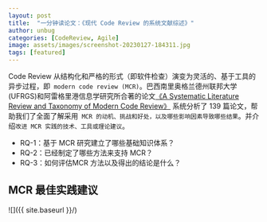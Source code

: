 ```yaml
---
layout: post
title:  "一分钟读论文：《现代 Code Review 的系统文献综述》"
author: unbug
categories: [CodeReview, Agile]
image: assets/images/screenshot-20230127-184311.jpg
tags: [featured]
---
```

Code Review 从结构化和严格的形式（即软件检查）演变为灵活的、基于工具的异步过程，即` modern code review (MCR)`。巴西南里奥格兰德州联邦大学 (UFRGS)和阿雷格里港信息学研究所合著的论文[《A Systematic Literature Review and Taxonomy of Modern Code Review》][paper1-url] 系统分析了 139 篇论文，帮助我们了全面了解采用` MCR 的动机、挑战和好处，以及哪些影响因素导致哪些结果`。并介绍`改进 MCR 实践的技术、工具或理论建议`。


- RQ-1：基于 MCR 研究建立了哪些基础知识体系？
- RQ-2：已经制定了哪些方法来支持 MCR？
- RQ-3：如何评估MCR 方法以及得出的结论是什么？

## MCR 最佳实践建议


![]({{ site.baseurl }}/)


[paper1-url]: https://arxiv.org/pdf/2103.08777.pdf 